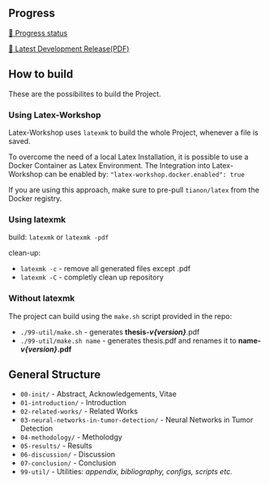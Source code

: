 ## Progress
[:link: Progress status](progress.md)

[:page_with_curl: Latest Development Release(PDF)](thesis-latest-dev.pdf)

## How to build

These are the possibilites to build the Project.

### Using Latex-Workshop

Latex-Workshop uses `latexmk` to build the whole Project, whenever a file is saved.

To overcome the need of a local Latex Installation, it is possible to use a Docker Container as Latex Environment.
The Integration into Latex-Workshop can be enabled by:
`"latex-workshop.docker.enabled": true`

If you are using this approach, make sure to pre-pull `tianon/latex` from the Docker registry.

### Using latexmk

build: `latexmk` or `latexmk -pdf`

clean-up:

* `latexmk -c` - remove all generated files except .pdf
* `latexmk -C` - completly clean up repository

### Without latexmk

The project can build using the `make.sh` script provided in the repo:

* `./99-util/make.sh` - generates __thesis-_v{version}___.pdf
* `./99-util/make.sh name` - generates thesis.pdf and renames it to __name-_v{version}_.pdf__

## General Structure

* `00-init/` - Abstract, Acknowledgements, Vitae
* `01-introduction/` - Introduction
* `02-related-works/` - Related Works
* `03-neural-networks-in-tumor-detection/` - Neural Networks in Tumor Detection
* `04-methodology/` - Metholodgy
* `05-results/` - Results
* `06-discussion/` - Discussion
* `07-conclusion/` - Conclusion
* `99-util/` - Utilities: _appendix, bibliography, configs, scripts etc._

